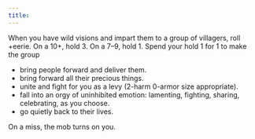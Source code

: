 ```yaml
---
title: 
---
```

When you have wild visions and impart them to a group of villagers, roll +eerie. On a 10+, hold 3. On a 7–9, hold 1. Spend your hold 1 for 1 to make the group
- bring people forward and deliver them.
- bring forward all their precious things.
- unite and fight for you as a levy (2-harm 0-armor size appropriate).
- fall into an orgy of uninhibited emotion: lamenting, fighting, sharing, celebrating, as you choose. 
- go quietly back to their lives.

On a miss, the mob turns on you.